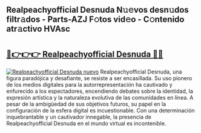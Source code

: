 ## Realpeachyofficial Desnuda N𝚞𝚎vos desn𝚞dos filtr𝚊dos - Parts-AZJ F𝚘tos vid𝚎o - C𝚘ntenido atr𝚊ctivo HVAsc

# <h2><a href="http://mb7ccj.tromn.icu/?c=Realpeachyofficial+Desnuda">🔗👉👉👉 Realpeachyofficial Desnuda 🔗🔗</a></h2>

[![Realpeachyofficial Desnuda nuevo](https://i.imgur.com/pEAQMta.gif)](http://mb7ccj.tromn.icu/?c=Realpeachyofficial+Desnuda)
Realpeachyofficial Desnuda, una figura paradójica y desafiante, se resiste a ser encasillada. Su uso pionero de los medios digitales para la autorrepresentación ha cautivado y enfurecido a los espectadores, encendiendo debates sobre la identidad, la expresión artística y la naturaleza evolutiva de las comunidades en línea. A pesar de la ambigüedad de sus objetivos futuros, su papel en la configuración de la esfera digital es incuestionable. Con una determinación inquebrantable y un cautivador innegable, la presencia de Realpeachyofficial Desnuda en el mundo virtual es incontenible.
